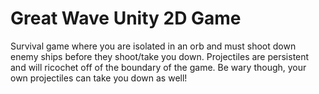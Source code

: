 <h1>Great Wave Unity 2D Game </h1>

Survival game where you are isolated in an orb and must shoot down enemy ships before they shoot/take you down. Projectiles are persistent and will ricochet off of the boundary of the game. Be wary though, your own projectiles can take you down as well!

